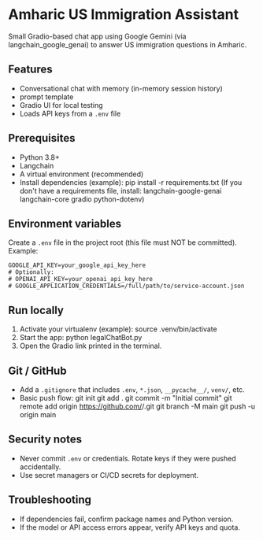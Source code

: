 # Amharic US Immigration Assistant

Small Gradio-based chat app using Google Gemini (via langchain_google_genai) to answer US immigration questions in Amharic.

## Features
- Conversational chat with memory (in-memory session history)
- prompt template 
- Gradio UI for local testing
- Loads API keys from a `.env` file

## Prerequisites
- Python 3.8+
- Langchain 
- A virtual environment (recommended)
- Install dependencies (example):
  pip install -r requirements.txt
  (If you don't have a requirements file, install: langchain-google-genai langchain-core gradio python-dotenv)

## Environment variables
Create a `.env` file in the project root (this file must NOT be committed). Example:
```
GOOGLE_API_KEY=your_google_api_key_here
# Optionally:
# OPENAI_API_KEY=your_openai_api_key_here
# GOOGLE_APPLICATION_CREDENTIALS=/full/path/to/service-account.json
```

## Run locally
1. Activate your virtualenv (example):
   source .venv/bin/activate
2. Start the app:
   python legalChatBot.py
3. Open the Gradio link printed in the terminal.

## Git / GitHub
- Add a `.gitignore` that includes `.env`, `*.json`, `__pycache__/`, `venv/`, etc.
- Basic push flow:
  git init
  git add .
  git commit -m "Initial commit"
  git remote add origin https://github.com/<OWNER>/<REPO>.git
  git branch -M main
  git push -u origin main

## Security notes
- Never commit `.env` or credentials. Rotate keys if they were pushed accidentally.
- Use secret managers or CI/CD secrets for deployment.

## Troubleshooting
- If dependencies fail, confirm package names and Python version.
- If the model or API access errors appear, verify API keys and quota.

